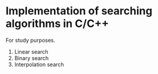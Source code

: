 ﻿# Implementation of searching algorithms in C/C++
 For study purposes.
 1. Linear search
 2. Binary search
 3. Interpolation search
